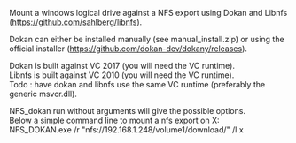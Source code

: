 Mount a windows logical drive against a NFS export using Dokan and Libnfs (https://github.com/sahlberg/libnfs).<br/>

Dokan can either be installed manually (see manual_install.zip) or using the official installer (https://github.com/dokan-dev/dokany/releases).<br/>

Dokan is built against VC 2017 (you will need the VC runtime).<br/>
Libnfs is built against VC 2010 (you will need the VC runtime).<br/>
Todo : have dokan and libnfs use the same VC runtime (preferably the generic msvcr.dll).<br/>

NFS_dokan run without arguments will give the possible options.<br/>
Below a simple command line to mount a nfs export on X:<br/>
NFS_DOKAN.exe /r "nfs://192.168.1.248/volume1/download/" /l x<br/>

